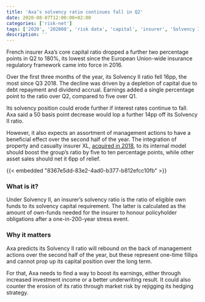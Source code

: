 ```yaml
---
title: 'Axa’s solvency ratio continues fall in Q2'
date: 2020-08-07T12:00:00+02:00
categories: ['risk-net']
tags: ['2020', '202008', 'risk data', 'capital', 'insurer', 'Solvency II']
description: ''
---
```


French insurer Axa’s core capital ratio dropped a further two percentage points in Q2 to 180%, its lowest since the European Union-wide insurance regulatory framework came into force in 2016.

Over the first three months of the year, its Solvency II ratio fell 16pp, the most since Q3 2018. The decline was driven by a depletion of capital due to debt repayment and dividend accrual. Earnings added a single percentage point to the ratio over Q2, compared to five over Q1.

Its solvency position could erode further if interest rates continue to fall. Axa said a 50 basis point decrease would lop a further 14pp off its Solvency II ratio.

However, it also expects an assortment of management actions to have a beneficial effect over the second half of the year. The integration of property and casualty insurer XL, [acquired in 2018](https://www.axa.com/en/press/press-releases/axa-has-completed-the-acquisition-of-xl-group), to its internal model should boost the group’s ratio by five to ten percentage points, while other asset sales should net it 6pp of relief.

{{< embedded "8367e5dd-83e2-4ad0-b377-b812efcc10fb" >}}

### What is it?

Under Solvency II, an insurer’s solvency ratio is the ratio of eligible own funds to its solvency capital requirement. The latter is calculated as the amount of own-funds needed for the insurer to honour policyholder obligations after a one-in-200-year stress event.

### Why it matters

Axa predicts its Solvency II ratio will rebound on the back of management actions over the second half of the year, but these represent one-time fillips and cannot prop up its capital position over the long term.

For that, Axa needs to find a way to boost its earnings, either through increased investment income or a better underwriting result. It could also counter the erosion of its ratio through market risk by rejigging its hedging strategy.

